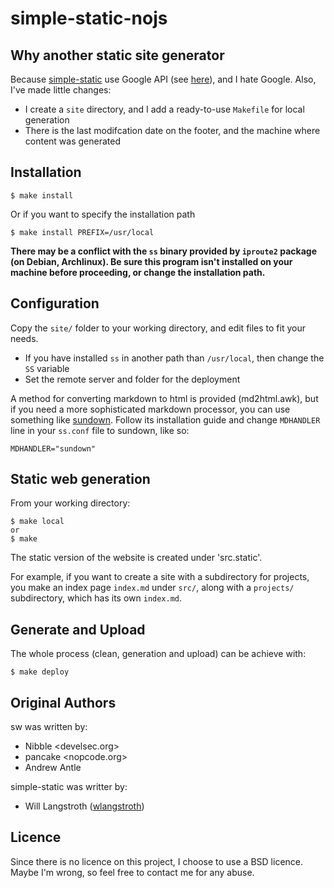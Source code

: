 # simple-static-nojs



## Why another static site generator

Because [simple-static](https://github.com/wlangstroth/simple-static) use Google
API (see
[here](https://github.com/wlangstroth/simple-static/blob/master/ss#L47)), and I
hate Google. Also, I've made little changes:

* I create a `site` directory, and I add a ready-to-use `Makefile` for local
  generation
* There is the last modifcation date on the footer, and the machine where
  content was generated



## Installation

    $ make install

Or if you want to specify the installation path

    $ make install PREFIX=/usr/local

**There may be a conflict with the `ss` binary provided by `iproute2` package
  (on Debian, Archlinux). Be sure this program isn't installed on your machine
  before proceeding, or change the installation path.**



## Configuration

Copy the `site/` folder to your working directory, and edit files to fit your
needs.

 * If you have installed `ss` in another path than `/usr/local`, then change the
   `SS` variable
 * Set the remote server and folder for the deployment


A method for converting markdown to html is provided (md2html.awk), but if you
need a more sophisticated markdown processor, you can use something like
[sundown](https://github.com/tanoku/sundown). Follow its installation guide and
change `MDHANDLER` line in your `ss.conf` file to sundown, like so:

    MDHANDLER="sundown"



## Static web generation

From your working directory:

    $ make local
    or
    $ make

The static version of the website is created under 'src.static'.

For example, if you want to create a site with a subdirectory for projects, you
make an index page `index.md` under `src/`, along with a `projects/`
subdirectory, which has its own `index.md`.



## Generate and Upload

The whole process (clean, generation and upload) can be achieve with:

    $ make deploy



## Original Authors

sw was written by:

- Nibble <develsec.org>
- pancake <nopcode.org>
- Andrew Antle

simple-static was writter by:

- Will Langstroth ([wlangstroth](https://github.com/wlangstroth))



## Licence

Since there is no licence on this project, I choose to use a BSD licence. Maybe
I'm wrong, so feel free to contact me for any abuse.
